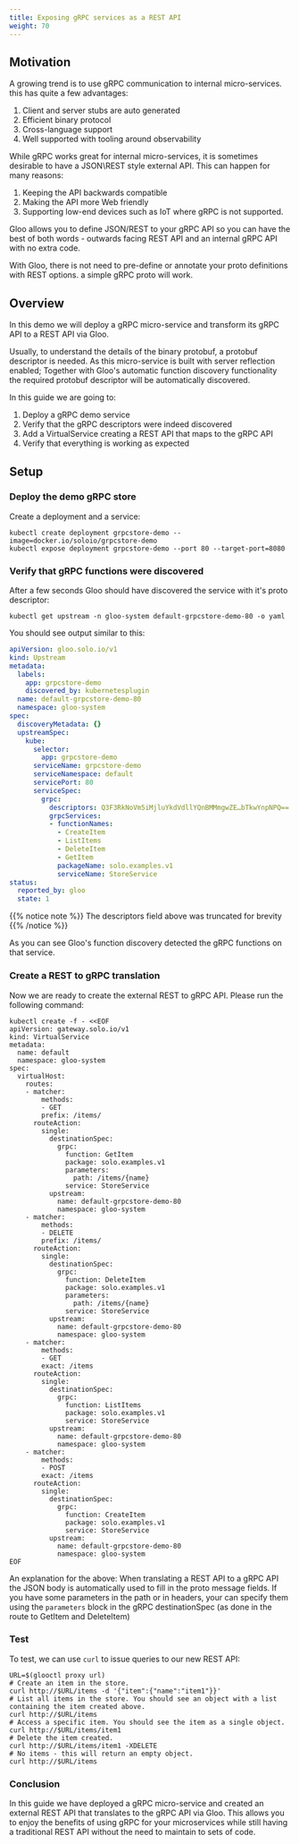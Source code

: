 ```yaml
---
title: Exposing gRPC services as a REST API
weight: 70
---
```


## Motivation
A growing trend is to use gRPC communication to internal micro-services. this has quite a few advantages:
1. Client and server stubs are auto generated
1. Efficient binary protocol
1. Cross-language support
1. Well supported with tooling around observability

While gRPC works great for internal micro-services, it is sometimes desirable to have a JSON\REST 
style external API. This can happen for many reasons:
1. Keeping the API backwards compatible
1. Making the API more Web friendly
1. Supporting low-end devices such as IoT where gRPC is not supported.

Gloo allows you to define JSON/REST to your gRPC API so you can have the best of both words - 
outwards facing REST API and an internal gRPC API with no extra code.

With Gloo, there is not need to pre-define or annotate your proto definitions with REST options.
a simple gRPC proto will work.

## Overview

In this demo we will deploy a gRPC micro-service and transform its gRPC API to a REST API via Gloo.

Usually, to understand the details of the binary protobuf, a protobuf descriptor is needed. As this micro-service is built with server reflection enabled; Together with Gloo's automatic function
discovery functionality the required protobuf descriptor will be automatically discovered.

In this guide we are going to:

1. Deploy a gRPC demo service
1. Verify that the gRPC descriptors were indeed discovered
1. Add a VirtualService creating a REST API that maps to the gRPC API
1. Verify that everything is working as expected

## Setup

### Deploy the demo gRPC store

Create a deployment and a service:

```shell
kubectl create deployment grpcstore-demo --image=docker.io/soloio/grpcstore-demo
kubectl expose deployment grpcstore-demo --port 80 --target-port=8080
```

### Verify that gRPC functions were discovered
After a few seconds Gloo should have discovered the service with it's proto descriptor:
```shell
kubectl get upstream -n gloo-system default-grpcstore-demo-80 -o yaml
```
You should see output similar to this:
```yaml
apiVersion: gloo.solo.io/v1
kind: Upstream
metadata:
  labels:
    app: grpcstore-demo
    discovered_by: kubernetesplugin
  name: default-grpcstore-demo-80
  namespace: gloo-system
spec:
  discoveryMetadata: {}
  upstreamSpec:
    kube:
      selector:
        app: grpcstore-demo
      serviceName: grpcstore-demo
      serviceNamespace: default
      servicePort: 80
      serviceSpec:
        grpc:
          descriptors: Q3F3RkNoVm5iMjluYkdVdllYQnBMMmgwZE…bTkwYnpNPQ==
          grpcServices:
          - functionNames:
            - CreateItem
            - ListItems
            - DeleteItem
            - GetItem
            packageName: solo.examples.v1
            serviceName: StoreService
status:
  reported_by: gloo
  state: 1

```
{{% notice note %}}
The descriptors field above was truncated for brevity
{{% /notice %}}

As you can see Gloo's function discovery detected the gRPC functions on that service. 

### Create a REST to gRPC translation

Now we are ready to create the external REST to gRPC API. Please run the following command:
```shell
kubectl create -f - <<EOF
apiVersion: gateway.solo.io/v1
kind: VirtualService
metadata:
  name: default
  namespace: gloo-system
spec:
  virtualHost:
    routes:
    - matcher:
        methods:
        - GET
        prefix: /items/
      routeAction:
        single:
          destinationSpec:
            grpc:
              function: GetItem
              package: solo.examples.v1
              parameters:
                path: /items/{name}
              service: StoreService
          upstream:
            name: default-grpcstore-demo-80
            namespace: gloo-system
    - matcher:
        methods:
        - DELETE
        prefix: /items/
      routeAction:
        single:
          destinationSpec:
            grpc:
              function: DeleteItem
              package: solo.examples.v1
              parameters:
                path: /items/{name}
              service: StoreService
          upstream:
            name: default-grpcstore-demo-80
            namespace: gloo-system
    - matcher:
        methods:
        - GET
        exact: /items
      routeAction:
        single:
          destinationSpec:
            grpc:
              function: ListItems
              package: solo.examples.v1
              service: StoreService
          upstream:
            name: default-grpcstore-demo-80
            namespace: gloo-system
    - matcher:
        methods:
        - POST
        exact: /items
      routeAction:
        single:
          destinationSpec:
            grpc:
              function: CreateItem
              package: solo.examples.v1
              service: StoreService
          upstream:
            name: default-grpcstore-demo-80
            namespace: gloo-system
EOF
```

An explanation for the above:
When translating a REST API to a gRPC API the JSON body is automatically used to fill in the proto
message fields. If you have some parameters in the path or in headers, your can specify them using 
the `parameters` block in the gRPC destinationSpec (as done in the route to GetItem and DeleteItem)

### Test
To test, we can use `curl` to issue queries to our new REST API:

```shell
URL=$(glooctl proxy url)
# Create an item in the store.
curl http://$URL/items -d '{"item":{"name":"item1"}}'
# List all items in the store. You should see an object with a list containing the item created above. 
curl http://$URL/items
# Access a specific item. You should see the item as a single object.
curl http://$URL/items/item1
# Delete the item created.
curl http://$URL/items/item1 -XDELETE
# No items - this will return an empty object.
curl http://$URL/items
```

### Conclusion

In this guide we have deployed a gRPC micro-service and created an external REST API that translates to the gRPC API via Gloo.
This allows you to enjoy the benefits of using gRPC for your microservices while still having a traditional REST API without the need
to maintain to sets of code. 

